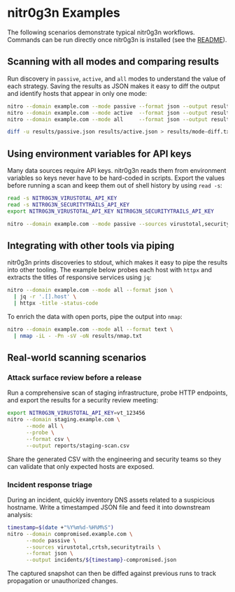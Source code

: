 # nitr0g3n Examples

The following scenarios demonstrate typical nitr0g3n workflows. Commands can be
run directly once nitr0g3n is installed (see the [README](README.md)).

## Scanning with all modes and comparing results

Run discovery in `passive`, `active`, and `all` modes to understand the value of
each strategy. Saving the results as JSON makes it easy to diff the output and
identify hosts that appear in only one mode:

```bash
nitro --domain example.com --mode passive --format json --output results/passive.json
nitro --domain example.com --mode active  --format json --output results/active.json
nitro --domain example.com --mode all     --format json --output results/all.json

diff -u results/passive.json results/active.json > results/mode-diff.txt
```

## Using environment variables for API keys

Many data sources require API keys. nitr0g3n reads them from environment
variables so keys never have to be hard-coded in scripts. Export the values
before running a scan and keep them out of shell history by using `read -s`:

```bash
read -s NITR0G3N_VIRUSTOTAL_API_KEY
read -s NITR0G3N_SECURITYTRAILS_API_KEY
export NITR0G3N_VIRUSTOTAL_API_KEY NITR0G3N_SECURITYTRAILS_API_KEY

nitro --domain example.com --mode passive --sources virustotal,securitytrails
```

## Integrating with other tools via piping

nitr0g3n prints discoveries to stdout, which makes it easy to pipe the results
into other tooling. The example below probes each host with `httpx` and extracts
the titles of responsive services using `jq`:

```bash
nitro --domain example.com --mode all --format json \
  | jq -r '.[].host' \
  | httpx -title -status-code
```

To enrich the data with open ports, pipe the output into `nmap`:

```bash
nitro --domain example.com --mode all --format text \
  | nmap -iL - -Pn -sV -oN results/nmap.txt
```

## Real-world scanning scenarios

### Attack surface review before a release

Run a comprehensive scan of staging infrastructure, probe HTTP endpoints, and
export the results for a security review meeting:

```bash
export NITR0G3N_VIRUSTOTAL_API_KEY=vt_123456
nitro --domain staging.example.com \
      --mode all \
      --probe \
      --format csv \
      --output reports/staging-scan.csv
```

Share the generated CSV with the engineering and security teams so they can
validate that only expected hosts are exposed.

### Incident response triage

During an incident, quickly inventory DNS assets related to a suspicious
hostname. Write a timestamped JSON file and feed it into downstream analysis:

```bash
timestamp=$(date +"%Y%m%d-%H%M%S")
nitro --domain compromised.example.com \
      --mode passive \
      --sources virustotal,crtsh,securitytrails \
      --format json \
      --output incidents/${timestamp}-compromised.json
```

The captured snapshot can then be diffed against previous runs to track
propagation or unauthorized changes.
